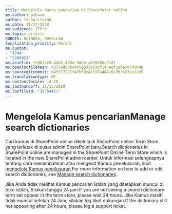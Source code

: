 ```yaml
---
title: Mengelola Kamus pencarian di SharePoint online
ms.author: pebaum
author: Techwriter40
ms.date: 11/27/2018
ms.audience: ITPro
ms.topic: article
ROBOTS: NOINDEX, NOFOLLOW
localization_priority: Normal
ms.custom:
- "1244"
- "5200021"
ms.assetid: fe00f4c0-44d5-49d4-9db0-a62698bcd1d1
ms.openlocfilehash: d375ed80ba4c58b32a830f140a8f18ba50008bd6
ms.sourcegitcommit: b43f77221f47b50c41197a448a9c26c423ce1ad5
ms.translationtype: MT
ms.contentlocale: id-ID
ms.lasthandoff: 11/15/2019
ms.locfileid: "36754411"
---
```

# <a name="manage-search-dictionaries"></a><span data-ttu-id="19004-102">Mengelola Kamus pencarian</span><span class="sxs-lookup"><span data-stu-id="19004-102">Manage search dictionaries</span></span>

<span data-ttu-id="19004-103">Cari kamus di SharePoint online dikelola di SharePoint online Term Store yang terletak di pusat admin SharePoint baru.</span><span class="sxs-lookup"><span data-stu-id="19004-103">Search dictionaries in SharePoint online are managed in the SharePoint Online Term Store which is located in the new SharePoint admin center.</span></span> <span data-ttu-id="19004-104">Untuk informasi selengkapnya tentang cara menambahkan atau mengedit Kamus penelusuran, lihat [mengelola Kamus penelusuran](https://go.microsoft.com/fwlink/?linkid=2044669&amp;clcid=0x409).</span><span class="sxs-lookup"><span data-stu-id="19004-104">For more information on how to add or edit search dictionaries, see [Manage search dictionaries](https://go.microsoft.com/fwlink/?linkid=2044669&amp;clcid=0x409).</span></span>
  
<span data-ttu-id="19004-105">Jika Anda tidak melihat Kamus pencarian istilah yang ditetapkan muncul di toko istilah, Silakan tunggu 24 jam.</span><span class="sxs-lookup"><span data-stu-id="19004-105">If you are not seeing a search dictionary term set appear in the term store, please wait 24 hours.</span></span> <span data-ttu-id="19004-106">Jika Kamus masih tidak muncul setelah 24 Jam, silakan log tiket dukungan.</span><span class="sxs-lookup"><span data-stu-id="19004-106">If the dictionary still not appearing after 24 hours, please log a support ticket.</span></span>
  